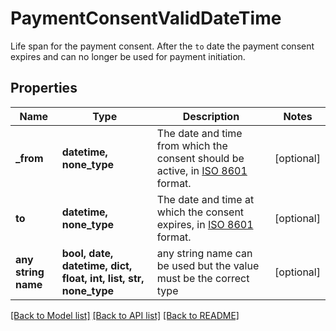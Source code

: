 # PaymentConsentValidDateTime

Life span for the payment consent. After the `to` date the payment consent expires and can no longer be used for payment initiation.

## Properties
Name | Type | Description | Notes
------------ | ------------- | ------------- | -------------
**_from** | **datetime, none_type** | The date and time from which the consent should be active, in [ISO 8601](https://wikipedia.org/wiki/ISO_8601) format. | [optional] 
**to** | **datetime, none_type** | The date and time at which the consent expires, in [ISO 8601](https://wikipedia.org/wiki/ISO_8601) format. | [optional] 
**any string name** | **bool, date, datetime, dict, float, int, list, str, none_type** | any string name can be used but the value must be the correct type | [optional]

[[Back to Model list]](../README.md#documentation-for-models) [[Back to API list]](../README.md#documentation-for-api-endpoints) [[Back to README]](../README.md)


